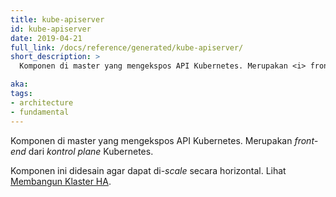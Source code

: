 ```yaml
---
title: kube-apiserver
id: kube-apiserver
date: 2019-04-21
full_link: /docs/reference/generated/kube-apiserver/
short_description: >
  Komponen di master yang mengekspos API Kubernetes. Merupakan <i> front-end </i> dari <i> kontrol plane </i> Kubernetes.

aka:
tags:
- architecture
- fundamental
---
```

 Komponen di master yang mengekspos API Kubernetes. Merupakan <i> front-end </i> dari <i> kontrol plane </i> Kubernetes.

<!--more-->

Komponen ini didesain agar dapat di-<i>scale</i> secara horizontal. Lihat [Membangun Klaster HA](/docs/admin/high-availability/).

